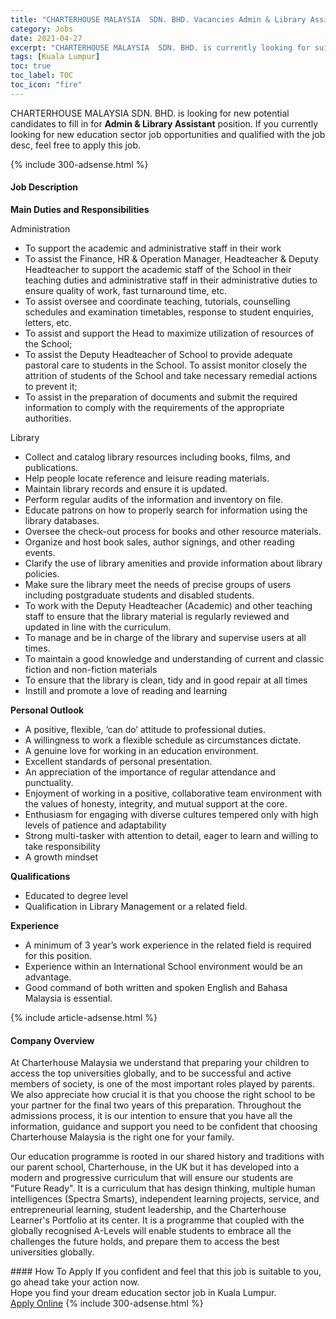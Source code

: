 ```yaml
---
title: "CHARTERHOUSE MALAYSIA  SDN. BHD. Vacancies Admin & Library Assistant" 
category: Jobs 
date: 2021-04-27 
excerpt: "CHARTERHOUSE MALAYSIA  SDN. BHD. is currently looking for suitable person to fill in the Admin & Library Assistant which positioned at Kuala Lumpur" 
tags: [Kuala Lumpur] 
toc: true 
toc_label: TOC 
toc_icon: "fire" 
--- 
```


<p>CHARTERHOUSE MALAYSIA  SDN. BHD. is looking for new potential candidates to fill in for <b>Admin & Library Assistant</b> position. If you currently looking for new education sector job opportunities and qualified with the job desc, feel free to apply this job.
</p>{% include 300-adsense.html %} 
<div><div><h4>Job Description</h4></div><div><div><span><div><p><strong>Main Duties and Responsibilities</strong><span>&#160;</span></p><p><span>Administration</span></p><ul><li><span>To support the academic and administrative staff in their work</span></li><li><span>To assist the Finance, HR &amp; Operation Manager, Headteacher &amp; Deputy Headteacher to support the academic staff of the School in their teaching duties and administrative staff in their administrative duties to ensure quality of work, fast turnaround time, etc.</span></li><li><span>To assist oversee and coordinate teaching, tutorials, counselling schedules and examination timetables, response to student enquiries, letters, etc.</span></li><li><span>To assist and support the Head to maximize utilization of resources of the School;</span></li><li><span>To assist the Deputy Headteacher of School to provide adequate pastoral care to students in the School. To assist monitor closely the attrition of students of the School and take necessary remedial actions to prevent it;</span></li><li><span>To assist in the preparation of documents and submit the required information to comply with the requirements of the appropriate authorities.</span></li></ul><p><span>Library</span></p><ul><li><span>Collect and catalog library resources including books, films, and publications.</span></li><li><span>Help people locate reference and leisure reading materials.</span></li><li><span>Maintain library records and ensure it is updated.</span></li><li><span>Perform regular audits of the information and inventory on file.</span></li><li><span>Educate patrons on how to properly search for information using the library databases.</span></li><li><span>Oversee the check-out process for books and other resource materials.</span></li><li><span>Organize and host book sales, author signings, and other reading events.</span></li><li><span>Clarify the use of library amenities and provide information about library policies.</span></li><li><span>Make sure the library meet the needs of precise groups of users including postgraduate students and disabled students.</span></li><li><span>To work with the Deputy Headteacher (Academic) and other teaching staff to ensure that the library material is regularly reviewed and updated in line with the curriculum.</span></li><li><span>To manage and be in charge of the library and supervise users at all times.</span></li><li><span>To maintain a good knowledge and understanding of current and classic fiction and non-fiction materials</span></li><li><span>To ensure that the library is clean, tidy and in good repair at all times</span></li><li><span>Instill and promote a love of reading and learning</span></li></ul><p><strong>Personal Outlook</strong></p><ul><li><span>A positive, flexible, &#8216;can do&#8217; attitude to professional duties.&#160;</span></li><li><span>A willingness to work a flexible schedule as circumstances dictate.</span></li><li><span>A genuine love for&#160;working in an education environment.&#160;</span></li><li><span>Excellent standards of personal presentation.&#160;</span></li><li><span>An appreciation of the importance of regular attendance and punctuality.&#160;</span></li><li><span>Enjoyment of working in a positive, collaborative team environment with the values of honesty,&#160;integrity,&#160;and mutual support at the core.&#160;</span></li><li><span>Enthusiasm for engaging with diverse cultures tempered only with high levels of patience and adaptability</span>&#160;</li><li><span>Strong multi-tasker with attention to detail, eager to learn and willing to take responsibility</span></li><li><span>A growth mindset</span></li></ul><p><strong>Qualifications</strong><span>&#160;</span></p><ul><li><span>Educated to degree level</span></li><li><span>Qualification in Library Management or a related field.&#160;</span></li></ul><p><strong>Experience&#160;</strong></p><ul><li><span>A minimum of 3 year&#8217;s work experience in the related field is required for this position.</span></li><li><span>Experience within an International School environment would be an advantage.</span></li><li><span>Good command of both written and spoken English and Bahasa Malaysia is essential.</span></li></ul></div></span></div></div></div> 
{% include article-adsense.html %} 
<div><div><h4>Company Overview</h4></div><div><div><span><div><p>At Charterhouse Malaysia we understand that preparing your children to access the top universities globally, and to be successful and active members of society, is one of the most important roles played by parents. We also appreciate how crucial it is that you choose the right school to be your partner for the final two years of this preparation. Throughout the admissions process, it is our intention to ensure that you have all the information, guidance and support you need to be confident that choosing Charterhouse Malaysia is the right one for your family.</p><p>Our education programme is rooted in our shared history and traditions with our parent school, Charterhouse, in the UK but it has developed into a modern and progressive curriculum that will ensure our students are "Future Ready". It is a curriculum that has design thinking, multiple human intelligences (Spectra Smarts), independent learning projects, service, and entrepreneurial learning, student leadership, and the Charterhouse Learner's Portfolio at its center. It is a programme that coupled with the globally recognised A-Levels will enable students to embrace all the challenges the future holds, and prepare them to access the best universities globally.</p></div></span></div></div></div> 
#### How To Apply 
If you confident and feel that this job is suitable to you, go ahead take your action now. <br/> 
Hope you find your dream education sector job in Kuala Lumpur. <br/> 
<a href="https://www.jobstreet.com.my/en/job/admin-library-assistant-4550482?jobId=jobstreet-my-job-4550482" class="btn btn--info" target="_blank" rel="nofollow noopenner">Apply Online</a> 
{% include 300-adsense.html %} 